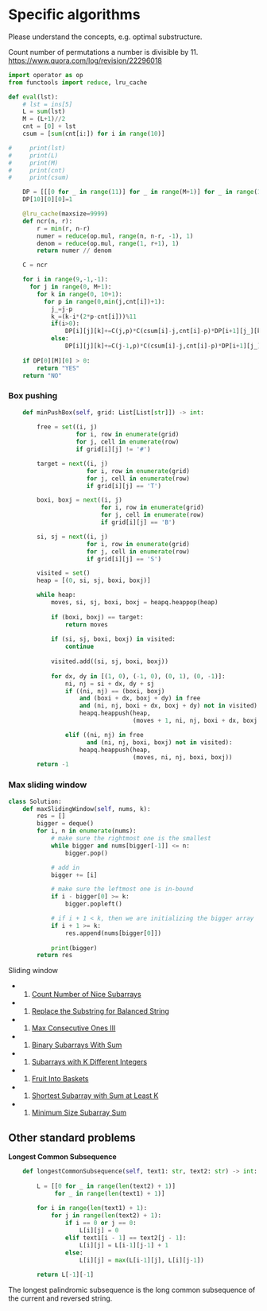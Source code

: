 # Specific algorithms

Please understand the concepts, e.g. optimal substructure.



Count number of permutations a number is divisible by 11. https://www.quora.com/log/revision/22296018

```python
import operator as op
from functools import reduce, lru_cache

def eval(lst):
    # lst = ins[5]
    L = sum(lst)
    M = (L+1)//2
    cnt = [0] + lst
    csum = [sum(cnt[i:]) for i in range(10)]

#     print(lst)
#     print(L)
#     print(M)
#     print(cnt)
#     print(csum)

    DP = [[[0 for _ in range(11)] for _ in range(M+1)] for _ in range(11)]
    DP[10][0][0]=1

    @lru_cache(maxsize=9999)
    def ncr(n, r):
        r = min(r, n-r)
        numer = reduce(op.mul, range(n, n-r, -1), 1)
        denom = reduce(op.mul, range(1, r+1), 1)
        return numer // denom

    C = ncr    

    for i in range(9,-1,-1):
      for j in range(0, M+1):
        for k in range(0, 10+1):
          for p in range(0,min(j,cnt[i])+1):
            j_=j-p
            k_=(k-i*(2*p-cnt[i]))%11
            if(i>0):
                DP[i][j][k]+=C(j,p)*C(csum[i]-j,cnt[i]-p)*DP[i+1][j_][k_]
            else:
                DP[i][j][k]+=C(j-1,p)*C(csum[i]-j,cnt[i]-p)*DP[i+1][j_][k_]
    
    if DP[0][M][0] > 0:
        return "YES"
    return "NO"
```





### Box pushing



```python
    def minPushBox(self, grid: List[List[str]]) -> int:
        
        free = set((i, j) 
                   for i, row in enumerate(grid) 
                   for j, cell in enumerate(row) 
                   if grid[i][j] != '#')

        target = next((i, j) 
                      for i, row in enumerate(grid) 
                      for j, cell in enumerate(row) 
                      if grid[i][j] == 'T')

        boxi, boxj = next((i, j) 
                          for i, row in enumerate(grid) 
                          for j, cell in enumerate(row) 
                          if grid[i][j] == 'B')

        si, sj = next((i, j) 
                      for i, row in enumerate(grid) 
                      for j, cell in enumerate(row) 
                      if grid[i][j] == 'S')

        visited = set()
        heap = [(0, si, sj, boxi, boxj)]

        while heap:
            moves, si, sj, boxi, boxj = heapq.heappop(heap)
            
            if (boxi, boxj) == target:
                return moves
            
            if (si, sj, boxi, boxj) in visited:
                continue
            
            visited.add((si, sj, boxi, boxj))
            
            for dx, dy in [(1, 0), (-1, 0), (0, 1), (0, -1)]:
                ni, nj = si + dx, dy + sj
                if ((ni, nj) == (boxi, boxj) 
                    and (boxi + dx, boxj + dy) in free 
                    and (ni, nj, boxi + dx, boxj + dy) not in visited):
                    heapq.heappush(heap, 
                                   (moves + 1, ni, nj, boxi + dx, boxj + dy))

                elif ((ni, nj) in free 
                      and (ni, nj, boxi, boxj) not in visited):
                    heapq.heappush(heap, 
                                   (moves, ni, nj, boxi, boxj))
        return -1
```



### Max sliding window

```python
class Solution:
    def maxSlidingWindow(self, nums, k):
        res = []
        bigger = deque()
        for i, n in enumerate(nums):
            # make sure the rightmost one is the smallest
            while bigger and nums[bigger[-1]] <= n:
                bigger.pop()

            # add in
            bigger += [i]

            # make sure the leftmost one is in-bound
            if i - bigger[0] >= k:
                bigger.popleft()

            # if i + 1 < k, then we are initializing the bigger array
            if i + 1 >= k:
                res.append(nums[bigger[0]])
                
            print(bigger)
        return res        
```



Sliding window

- 1. [Count Number of Nice Subarrays](https://leetcode.com/problems/count-number-of-nice-subarrays/discuss/419378/JavaC%2B%2BPython-Sliding-Window-atMost(K)-atMost(K-1))
- 1. [Replace the Substring for Balanced String](https://leetcode.com/problems/replace-the-substring-for-balanced-string/discuss/408978/javacpython-sliding-window/367697)
- 1. [Max Consecutive Ones III](https://leetcode.com/problems/max-consecutive-ones-iii/discuss/247564/javacpython-sliding-window/379427?page=3)
- 1. [Binary Subarrays With Sum](https://leetcode.com/problems/binary-subarrays-with-sum/discuss/186683/)
- 1. [Subarrays with K Different Integers](https://leetcode.com/problems/subarrays-with-k-different-integers/discuss/234482/JavaC%2B%2BPython-Sliding-Window-atMost(K)-atMost(K-1))
- 1. [Fruit Into Baskets](https://leetcode.com/problems/fruit-into-baskets/discuss/170740/Sliding-Window-for-K-Elements)
- 1. [Shortest Subarray with Sum at Least K](https://leetcode.com/problems/shortest-subarray-with-sum-at-least-k/discuss/143726/C%2B%2BJavaPython-O(N)-Using-Deque)
- 1. [Minimum Size Subarray Sum](https://leetcode.com/problems/minimum-size-subarray-sum/discuss/433123)



## Other standard problems

**Longest Common Subsequence**

```python
    def longestCommonSubsequence(self, text1: str, text2: str) -> int:
        
        L = [[0 for _ in range(len(text2) + 1)] 
             for _ in range(len(text1) + 1)]
        
        for i in range(len(text1) + 1):
            for j in range(len(text2) + 1):
                if i == 0 or j == 0:
                    L[i][j] = 0
                elif text1[i - 1] == text2[j - 1]:
                    L[i][j] = L[i-1][j-1] + 1
                else:
                    L[i][j] = max(L[i-1][j], L[i][j-1])
        
        return L[-1][-1] 
```

The longest palindromic subsequence is the long common subsequence of the current and reversed string.
